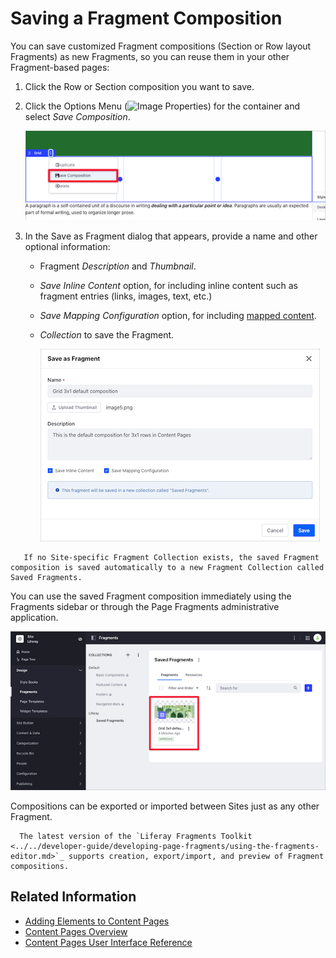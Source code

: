# Saving a Fragment Composition

You can save customized Fragment compositions (Section or Row layout Fragments) as new Fragments, so you can reuse them in your other Fragment-based pages:

1. Click the Row or Section composition you want to save.
1. Click the Options Menu (![Image Properties](../../../images/icon-app-options.png)) for the container and select *Save Composition*.

      ![Click the Row or Section to save your composition.](./saving-a-fragment-composition/images/01.png)

1. In the Save as Fragment dialog that appears, provide a name and other optional information:

    - Fragment *Description* and *Thumbnail*.
    - *Save Inline Content* option, for including inline content such as fragment entries (links, images, text, etc.)
    - *Save Mapping Configuration* option, for including [mapped content](#mapping-content).
    - *Collection* to save the Fragment.

      ![Provide the information for the Fragment composition in the dialog that appears.](./saving-a-fragment-composition/images/02.png)

```note::
   If no Site-specific Fragment Collection exists, the saved Fragment composition is saved automatically to a new Fragment Collection called Saved Fragments.
```

You can use the saved Fragment composition immediately using the Fragments sidebar or through the Page Fragments administrative application.

![The saved Fragment composition can be used immediately.](./saving-a-fragment-composition/images/03.png)

Compositions can be exported or imported between Sites just as any other Fragment.

```note::
  The latest version of the `Liferay Fragments Toolkit <../../developer-guide/developing-page-fragments/using-the-fragments-editor.md>`_ supports creation, export/import, and preview of Fragment compositions.
```

## Related Information

- [Adding Elements to Content Pages](./adding-elements-to-content-pages.md)
- [Content Pages Overview](./content-pages-overview.md)
- [Content Pages User Interface Reference](./content-page-editor-user-interface-reference.md)
